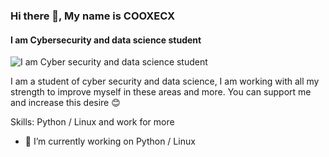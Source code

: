 ### Hi there 👋, My name is COOXECX
#### I am Cyber ​​security and data science student
![I am Cyber ​​security and data science student](https://c4.wallpaperflare.com/wallpaper/371/264/21/itzmauuuroo-hackers-anonymous-hd-wallpaper-preview.jpg)

I am a student of cyber security and data science, I am working with all my strength to improve myself in these areas and more. You can support me and increase this desire 😊

Skills: Python / Linux and work for more

- 🔭 I’m currently working on Python / Linux 




